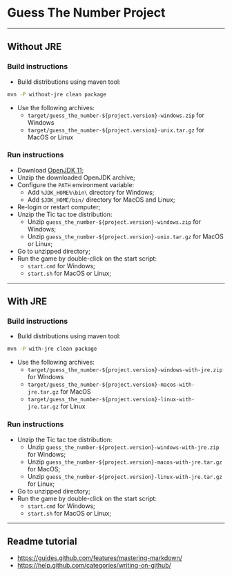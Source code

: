 # Guess The Number Project

-----------------------------------------------------------------------------------

## Without JRE

### Build instructions

- Build distributions using maven tool:

```bash
mvn -P without-jre clean package
```

- Use the following archives:
    - `target/guess_the_number-${project.version}-windows.zip` for Windows
    - `target/guess_the_number-${project.version}-unix.tar.gz` for MacOS or Linux

### Run instructions

- Download [OpenJDK 11](https://jdk.java.net/11/);
- Unzip the downloaded OpenJDK archive;
- Configure the `PATH` environment variable:
    - Add `%JDK_HOME%\bin\` directory for Windows;
    - Add `$JDK_HOME/bin/` directory for MacOS and Linux;
- Re-login or restart computer;
- Unzip the Tic tac toe distribution:
    - Unzip `guess_the_number-${project.version}-windows.zip` for Windows;
    - Unzip `guess_the_number-${project.version}-unix.tar.gz` for MacOS or Linux;
- Go to unzipped directory;
- Run the game by double-click on the start script:
    - `start.cmd` for Windows;
    - `start.sh` for MacOS or Linux;

-----------------------------------------------------------------------------------

## With JRE

### Build instructions

- Build distributions using maven tool:

```bash
mvn -P with-jre clean package
```

- Use the following archives:
    - `target/guess_the_number-${project.version}-windows-with-jre.zip` for Windows
    - `target/guess_the_number-${project.version}-macos-with-jre.tar.gz` for MacOS
    - `target/guess_the_number-${project.version}-linux-with-jre.tar.gz` for Linux

### Run instructions

- Unzip the Tic tac toe distribution:
    - Unzip `guess_the_number-${project.version}-windows-with-jre.zip` for Windows;
    - Unzip `guess_the_number-${project.version}-macos-with-jre.tar.gz` for MacOS;
    - Unzip `guess_the_number-${project.version}-linux-with-jre.tar.gz` for Linux;
- Go to unzipped directory;
- Run the game by double-click on the start script:
    - `start.cmd` for Windows;
    - `start.sh` for MacOS or Linux;

-----------------------------------------------------------------------------------

## Readme tutorial

- https://guides.github.com/features/mastering-markdown/
- https://help.github.com/categories/writing-on-github/